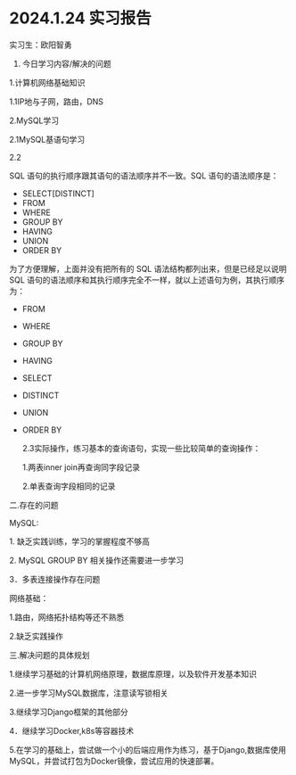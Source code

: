 # 2024.1.24 实习报告

实习生：欧阳智勇

1.  今日学习内容/解决的问题

1.计算机网络基础知识

1.1IP地与子网，路由，DNS

2.MySQL学习

2.1MySQL基语句学习

2.2

SQL 语句的执行顺序跟其语句的语法顺序并不一致。SQL 语句的语法顺序是：

-   SELECT[DISTINCT]
-   FROM
-   WHERE
-   GROUP BY
-   HAVING
-   UNION
-   ORDER BY

为了方便理解，上面并没有把所有的 SQL 语法结构都列出来，但是已经足以说明 SQL 语句的语法顺序和其执行顺序完全不一样，就以上述语句为例，其执行顺序为：

-   FROM
-   WHERE
-   GROUP BY
-   HAVING
-   SELECT
-   DISTINCT
-   UNION
-   ORDER BY

    2.3实际操作，练习基本的查询语句，实现一些比较简单的查询操作：

    1.两表inner join再查询同字段记录

    2.单表查询字段相同的记录

二.存在的问题

MySQL:

1\. 缺乏实践训练，学习的掌握程度不够高

2\. MySQL GROUP BY 相关操作还需要进一步学习

3．多表连接操作存在问题

网络基础：

1.路由，网络拓扑结构等还不熟悉

2.缺乏实践操作

三.解决问题的具体规划

1.继续学习基础的计算机网络原理，数据库原理，以及软件开发基本知识

2.进一步学习MySQL数据库，注意读写锁相关

3.继续学习Django框架的其他部分

4．继续学习Docker,k8s等容器技术

5.在学习的基础上，尝试做一个小的后端应用作为练习，基于Django,数据库使用MySQL，并尝试打包为Docker镜像，尝试应用的快速部署。
